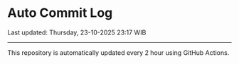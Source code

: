 # Auto Commit Log

Last updated: Thursday, 23-10-2025 23:17 WIB

---

This repository is automatically updated every 2 hour using GitHub Actions.
